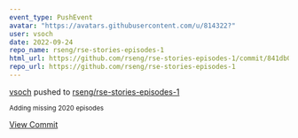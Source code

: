 ```yaml
---
event_type: PushEvent
avatar: "https://avatars.githubusercontent.com/u/814322?"
user: vsoch
date: 2022-09-24
repo_name: rseng/rse-stories-episodes-1
html_url: https://github.com/rseng/rse-stories-episodes-1/commit/841db0fcc9ccbfda791bb21777e7b50180b43b32
repo_url: https://github.com/rseng/rse-stories-episodes-1
---
```


<a href='https://github.com/vsoch' target='_blank'>vsoch</a> pushed to <a href='https://github.com/rseng/rse-stories-episodes-1' target='_blank'>rseng/rse-stories-episodes-1</a>

<small>Adding missing 2020 episodes</small>

<a href='https://github.com/rseng/rse-stories-episodes-1/commit/841db0fcc9ccbfda791bb21777e7b50180b43b32' target='_blank'>View Commit</a>